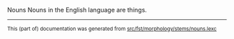 Nouns
Nouns in the English language are things.

* * *

<small>This (part of) documentation was generated from [src/fst/morphology/stems/nouns.lexc](https://github.com/giellalt/lang-eng/blob/main/src/fst/morphology/stems/nouns.lexc)</small>
